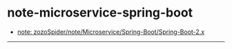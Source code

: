# note-microservice-spring-boot

- [note: zozoSpider/note/Microservice/Spring-Boot/Spring-Boot-2.x](https://github.com/zozospider/note/blob/master/Microservice/Spring-Boot/Spring-Boot-2.x.md)

---

